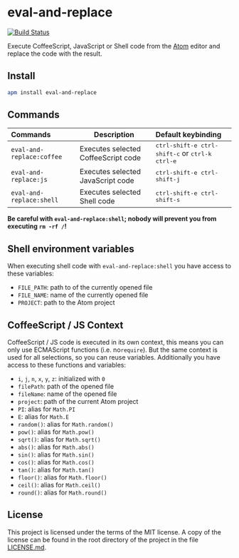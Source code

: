 # eval-and-replace

[![Build Status](https://travis-ci.org/MoritzKn/atom-eval-and-replace.svg?branch=master)](https://travis-ci.org/MoritzKn/atom-eval-and-replace)

Execute CoffeeScript, JavaScript or Shell code from the [Atom](https://atom.io) editor and replace the code with the result.

## Install
```sh
apm install eval-and-replace
```

## Commands
| Commands                   | Description                         | Default keybinding                                               |
| :------------------------- | ----------------------------------- | :--------------------------------------------------------------- |
| `eval-and-replace:coffee`  | Executes selected CoffeeScript code | <kbd>ctrl-shift-e ctrl-shift-c</kbd> or <kbd>ctrl-k ctrl-e</kbd> |
| `eval-and-replace:js`      | Executes selected JavaScript code   | <kbd>ctrl-shift-e ctrl-shift-j</kbd>                             |
| `eval-and-replace:shell`   | Executes selected Shell code        | <kbd>ctrl-shift-e ctrl-shift-s</kbd>                             |

**Be careful with `eval-and-replace:shell`; nobody will prevent you from executing `rm -rf /`!**

## Shell environment variables
When executing shell code with `eval-and-replace:shell` you have access to these variables:
* `FILE_PATH`: path to of the currently opened file
* `FILE_NAME`: name of the currently opened file
* `PROJECT`: path to the Atom project

## CoffeeScript / JS Context
CoffeeScript / JS code is executed in its own context, this means you can only use ECMAScript
functions (i.e. no`require`). But the same context is used for all selections, so you can reuse
variables. Additionally you have access to these functions and variables:

* `i`, `j`, `n`, `x`, `y`, `z`: initialized with `0`
* `filePath`: path of the opened file
* `fileName`: name of the opened file
* `project`: path of the current Atom project
* `PI`: alias for `Math.PI`
* `E`: alias for `Math.E`
* `random()`: alias for `Math.random()`
* `pow()`: alias for `Math.pow()`
* `sqrt()`: alias for `Math.sqrt()`
* `abs()`: alias for `Math.abs()`
* `sin()`: alias for `Math.sin()`
* `cos()`: alias for `Math.cos()`
* `tan()`: alias for `Math.tan()`
* `floor()`: alias for `Math.floor()`
* `ceil()`: alias for `Math.ceil()`
* `round()`: alias for `Math.round()`

## License
This project is licensed under the terms of the MIT license. A copy of the license can
be found in the root directory of the project in the file [LICENSE.md](./LICENSE.md).
